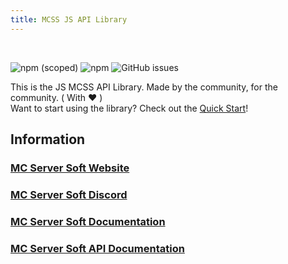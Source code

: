 ```yaml
---
title: MCSS JS API Library
---
```

<br>

![npm (scoped)](https://img.shields.io/npm/v/@mcserversoft/mcss-api)
![npm](https://img.shields.io/npm/dt/@mcserversoft/mcss-api)
![GitHub issues](https://img.shields.io/github/issues/mcserversoft-community/mcss-api-js)

This is the JS MCSS API Library. Made by the community, for the community. ( With ❤️ )<br>
Want to start using the library? Check out the [Quick Start](/mcss-js/introduction/quickstart)!

## Information

### [MC Server Soft Website](https://www.mcserversoft.com)

### [MC Server Soft Discord](https://discord.com/invite/DEn89PB)

### [MC Server Soft Documentation](https://docs.mcserversoft.com)

### [MC Server Soft API Documentation](https://apidocs.mcserversoft.com)
